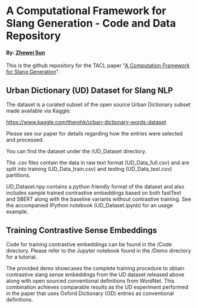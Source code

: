 # A Computational Framework for Slang Generation - Code and Data Repository

#### By: [Zhewei Sun](http://www.cs.toronto.edu/~zheweisun/)

This is the github repository for the TACL paper "[A Computation Framework for Slang Generation](https://direct.mit.edu/tacl/article/doi/10.1162/tacl_a_00378/100687/A-Computational-Framework-for-Slang-Generation)".

## Urban Dictionary (UD) Dataset for Slang NLP

The dataset is a curated subset of the open source Urban Dictionary subset made available via Kaggle:

https://www.kaggle.com/therohk/urban-dictionary-words-dataset

Please see our paper for details regarding how the entries were selected and processed.

You can find the dataset under the /UD_Dataset directory.

The .csv files contain the data in raw text format (UD_Data_full.csv) and are split into training (UD_Data_train.csv) and testing (UD_Data_test.csv) partitions.

UD_Dataset.npy contains a python friendly format of the dataset and also includes sample trained contrastive embeddings based on both fastText and SBERT along with the baseline variants without contrastive training. See the accompanied IPython notebook (UD_Dataset.ipynb) for an usage example.

## Training Contrastive Sense Embeddings

Code for training contrastive embeddings can be found in the /Code directory. Please refer to the Jupyter notebook found in the /Demo directory for a tutorial.

The provided demo showcases the complete training procedure to obtain contrastive slang sense embeddings from the UD dataset released above along with open sourced conventional definitions from WordNet. This combination achieves comparable results as the UD experiment performed in the paper that uses Oxford Dictionary (OD) entries as conventional definitions.